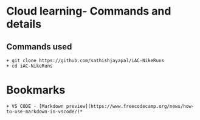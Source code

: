 # Cloud learning- Commands and details
## Commands used
    + git clone https://github.com/sathishjayapal/iAC-NikeRuns
    + cd iAC-NikeRuns
# Bookmarks
    + VS CODE - [Markdown preview](https://www.freecodecamp.org/news/how-to-use-markdown-in-vscode/)*
